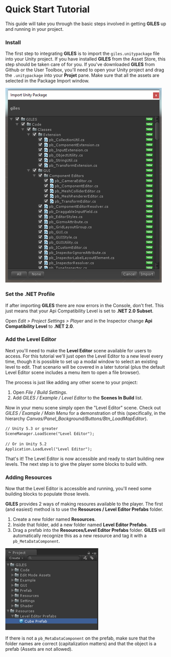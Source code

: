 # Quick Start Tutorial

This guide will take you through the basic steps involved in getting **GILES** up and running in your project.

### Install

The first step to integrating **GILES** is to import the `giles.unitypackage` file into your Unity project.  If you have installed **GILES** from the Asset Store, this step should be taken care of for you.  If you've downloaded **GILES** from Github or the User Toolbox, you'll need to open your Unity project and drag the `.unitypackage` into your **Projet** pane.  Make sure that all the assets are selected in the Package Import window.

![Importing GILES](import.png)

### Set the .NET Profile

If after importing **GILES** there are now errors in the Console, don't fret.  This just means that your Api Compatibility Level is set to **.NET 2.0 Subset**.

Open *Edit > Project Settings > Player* and in the Inspector change **Api Compatibility Level** to **.NET 2.0**.

### Add the Level Editor

Next you'll need to make the **Level Editor** scene available for users to access.  For this tutorial we'll just open the Level Editor to a new level every time, though it is possible to set up a modal window to select an existing level to edit.  That scenario will be covered in a later tutorial (plus the default Level Editor scene includes a menu item to open a file browser).

The process is just like adding any other scene to your project:

1. Open *File / Build Settings*.
1. Add *GILES / Example / Level Editor* to the **Scenes In Build** list.

Now in your menu scene simply open the "Level Editor" scene.  Check out *GILES / Example / Main Menu* for a demonstration of this (specifically, in the hierarchy *Canvas/Panel_Background/Buttons/Btn_LoadMapEditor*).

```
// Unity 5.3 or greater
SceneManager.LoadScene("Level Editor");

// Or in Unity 5.2
Application.LoadLevel("Level Editor");
```

That's it!  The Level Editor is now accessible and ready to start building new levels.  The next step is to give the player some blocks to build with.

### Adding Resources

Now that the Level Editor is accessible and running, you'll need some building blocks to populate those levels. 

**GILES** provides 2 ways of making resoures available to the player.  The first (and easiest) method is to use the **Resources / Level Editor Prefabs** folder.

1. Create a new folder named **Resources**.
1. Inside that folder, add a new folder named **Level Editor Prefabs**.
1. Drag a prefab into the **Resources/Level Editor Prefabs** folder.  **GILES** will automatically recognize this as a new resource and tag it with a `pb_MetaDataComponent`.

![Resources / Level Editor Prefabs](resources_leveleditorprefabs.png)

If there is not a `pb_MetaDataComponent` on the prefab, make sure that the folder names are correct (capitalization matters) and that the object is a prefab (Assets are not allowed).
